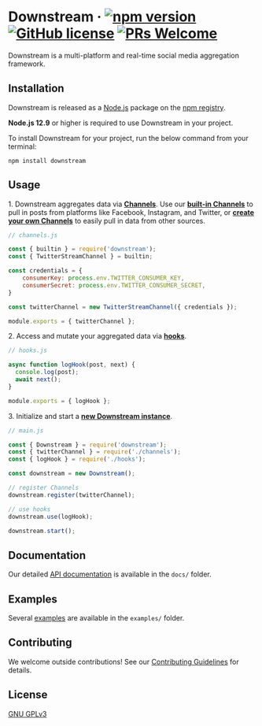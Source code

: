 # Downstream &middot; [![npm version](https://img.shields.io/npm/v/downstream.svg?style=flat)](https://www.npmjs.com/package/downstream) [![GitHub license](https://img.shields.io/badge/license-GPLv3-blue.svg)](https://github.com/TID-Lab/downstream/blob/master/LICENSE.txt) [![PRs Welcome](https://img.shields.io/badge/PRs-welcome-brightgreen.svg)](https:/github.com/TID-Lab/downstream/blob/master/CONTRIBUTING.md)

Downstream is a multi-platform and real-time social media aggregation framework.

## Installation

Downstream is released as a [Node.js](nodejs.org/) package on the [npm registry](https://www.npmjs.com/).

**Node.js 12.9** or higher is required to use Downstream in your project.

To install Downstream for your project, run the below command from your terminal:

```
npm install downstream
```

## Usage

1\. Downstream aggregates data via **[Channels](./docs/channels/channel.md)**. Use our **[built-in Channels](./examples#2-built-in-channels)** to pull in posts from platforms like Facebook, Instagram, and Twitter, or **[create your own Channels](./examples#3-custom-channels)** to easily pull in data from other sources.

```javascript
// channels.js

const { builtin } = require('downstream');
const { TwitterStreamChannel } = builtin;

const credentials = {
    consumerKey: process.env.TWITTER_CONSUMER_KEY,
    consumerSecret: process.env.TWITTER_CONSUMER_SECRET,
}

const twitterChannel = new TwitterStreamChannel({ credentials });

module.exports = { twitterChannel };
```

2\. Access and mutate your aggregated data via **[hooks](./docs/downstream.md#Function-Hook(item,-next))**.

```javascript
// hooks.js

async function logHook(post, next) {
  console.log(post);
  await next();
}

module.exports = { logHook };
```

3\. Initialize and start a **[new Downstream instance](./docs/downstream.md)**.

```javascript
// main.js

const { Downstream } = require('downstream');
const { twitterChannel } = require('./channels');
const { logHook } = require('./hooks');

const downstream = new Downstream();

// register Channels
downstream.register(twitterChannel);

// use hooks
downstream.use(logHook);

downstream.start();
```
## Documentation

Our detailed [API documentation](/docs) is available in the `docs/` folder.

## Examples

Several [examples](/examples) are available in the `examples/` folder.

## Contributing

We welcome outside contributions! See our [Contributing Guidelines](/CONTRIBUTING.md) for details.

## License

[GNU GPLv3](/LICENSE.txt)